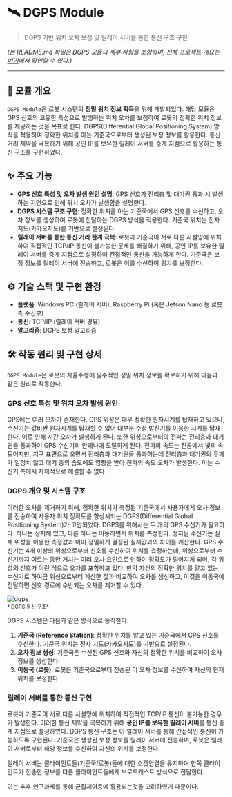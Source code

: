 # 🛰️ DGPS Module

> DGPS 기반 위치 오차 보정 및 릴레이 서버를 통한 통신 구조 구현

*(본 README.md 파일은 DGPS 모듈의 세부 사항을 포함하며, 전체 프로젝트 개요는 [여기](../README.md)에서 확인할 수 있다.)*

---

## 📌 모듈 개요

`DGPS Module`은 로봇 시스템의 **정밀 위치 정보 획득**을 위해 개발되었다. 해당 모듈은 GPS 신호의 고유한 특성으로 발생하는 위치 오차를 보정하여 로봇의 정확한 위치 정보를 제공하는 것을 목표로 한다. DGPS(Differential Global Positioning System) 방식을 적용하여 정확한 위치를 아는 기준국으로부터 생성된 보정 정보를 활용한다. 통신 거리 제약을 극복하기 위해 공인 IP를 보유한 릴레이 서버를 중계 지점으로 활용하는 통신 구조를 구현하였다.

## ✨ 주요 기능

* **GPS 신호 특성 및 오차 발생 원인 설명**: GPS 신호가 전리층 및 대기권 통과 시 발생하는 지연으로 인해 위치 오차가 발생함을 설명한다.
* **DGPS 시스템 구조 구현**: 정확한 위치를 아는 기준국에서 GPS 신호를 수신하고, 오차 정보를 생성하여 로봇에 전달하는 DGPS 방식을 적용한다. 기준국 위치는 전자 지도(카카오지도)를 기반으로 설정된다.
* **릴레이 서버를 통한 통신 거리 한계 극복**: 로봇과 기준국이 서로 다른 사설망에 위치하여 직접적인 TCP/IP 통신이 불가능한 문제를 해결하기 위해, 공인 IP를 보유한 릴레이 서버를 중계 지점으로 설정하여 간접적인 통신을 가능하게 한다. 기준국은 보정 정보를 릴레이 서버에 전송하고, 로봇은 이를 수신하여 위치를 보정한다.

## ⚙️ 기술 스택 및 구현 환경

* **플랫폼**: Windows PC (릴레이 서버), Raspberry Pi (혹은 Jetson Nano 등 로봇 측 수신부)
* **통신**: TCP/IP (릴레이 서버 경유)
* **알고리즘**: DGPS 보정 알고리즘

## 🛠️ 작동 원리 및 구현 상세

`DGPS Module`은 로봇의 자율주행에 필수적인 정밀 위치 정보를 확보하기 위해 다음과 같은 원리로 작동한다.

### GPS 신호 특성 및 위치 오차 발생 원인

GPS에는 여러 오차가 존재한다. GPS 위성은 매우 정확한 원자시계를 탑재하고 있으나, 수신기는 값비싼 원자시계를 탑재할 수 없어 대부분 수정 발진기를 이용한 시계를 탑재한다. 이로 인해 시간 오차가 발생하게 된다. 또한 위성으로부터의 전파는 전리층과 대기권을 통과하여 GPS 수신기의 안테나에 도달하게 된다. 전파의 속도는 진공에서 빛의 속도이지만, 지구 표면으로 오면서 전리층과 대기권을 통과하는데 전리층과 대기권의 두께가 일정치 않고 대기 중의 습도에도 영향을 받아 전파의 속도 오차가 발생한다. 이는 수신기 측에서 자체적으로 해결할 수 없다.

### DGPS 개요 및 시스템 구조

이러한 오차를 제거하기 위해, 정확한 위치가 측정된 기준국에서 사용자에게 오차 정보를 전송하여 사용자 위치 정확도를 향상시키는 DGPS(Differential Global Positioning System)가 고안되었다. DGPS를 위해서는 두 개의 GPS 수신기가 필요하다. 하나는 정지해 있고, 다른 하나는 이동하면서 위치를 측정한다. 정지된 수신기는 실제 위성을 이용한 측정값과 이미 정밀하게 결정된 실제값과의 차이를 계산한다. GPS 수신기는 4개 이상의 위성으로부터 신호를 수신하여 위치를 측정하는데, 위성으로부터 수신기까지 이르는 동안 거치는 여러 오차 요인으로 인하여 정확도가 떨어지게 되며, 각 위성의 신호가 이런 식으로 오차를 포함하고 있다. 만약 자신의 정확한 위치를 알고 있는 수신기로 하여금 위성으로부터 계산한 값과 비교하여 오차를 생성하고, 이것을 이동국에 전달하면 신호 경로에 수반되는 오차를 제거할 수 있다.

![dgps](https://drive.google.com/uc?export=view&id=1nJSFtTAOQvJ9CIrH8MgYuJY2E7g3bepO)  
<sub>* DGPS 통신 구조*</sub>

DGPS 시스템은 다음과 같은 방식으로 동작한다:
1.  **기준국 (Reference Station)**: 정확한 위치를 알고 있는 기준국에서 GPS 신호를 수신한다. 기준국 위치는 전자 지도(카카오지도)를 기반으로 설정된다.
2.  **오차 정보 생성**: 기준국은 수신된 GPS 신호와 자신의 정확한 위치를 비교하여 오차 정보를 생성한다.
3.  **이동국 (로봇)**: 로봇은 기준국으로부터 전송된 이 오차 정보를 수신하여 자신의 현재 위치를 보정한다.

### 릴레이 서버를 통한 통신 구현

로봇과 기준국이 서로 다른 사설망에 위치하여 직접적인 TCP/IP 통신이 불가능한 경우가 발생한다. 이러한 통신 제약을 극복하기 위해 **공인 IP를 보유한 릴레이 서버**를 통신 중계 지점으로 설정하였다. DGPS 통신 구조는 이 릴레이 서버를 통해 간접적인 통신이 가능하도록 구현된다. 기준국은 생성된 보정 정보를 릴레이 서버에 전송하며, 로봇은 릴레이 서버로부터 해당 정보를 수신하여 자신의 위치를 보정한다.

릴레이 서버는 클라이언트들(기준국/로봇)들에 대한 소켓연결을 유지하며 한쪽 클라이언트가 전송한 정보를 다른 클라이언트들에게 브로드캐스트 방식으로 전달한다.

이는 추후 연구과제를 통해 군집제어등에 활용되는것을 고려하였기 때문이다.
